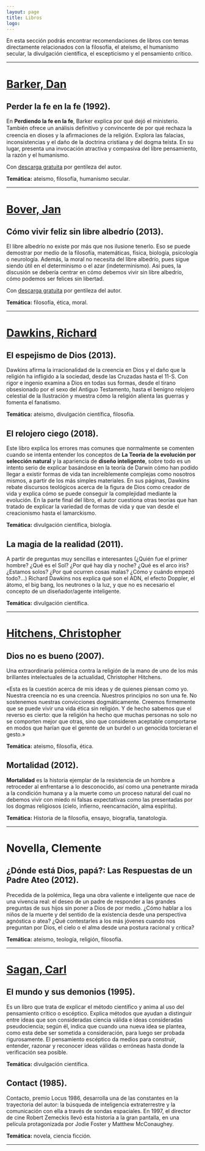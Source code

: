 ```yaml
---
layout: page
title: Libros
logo: 
---
```


En esta sección podrás encontrar recomendaciones de libros con temas directamente relacionados con la filosofía, el ateísmo, el humanismo secular, la divulgación científica, el escepticismo y el pensamiento crítico.

---

# [Barker, Dan](https://es.wikipedia.org/wiki/Dan_Barker)

## Perder la fe en la fe (1992).

En __Perdiendo la fe en la fe__, Barker explica por qué dejó el ministerio. También ofrece un análisis deﬁnitivo y convincente de por qué rechaza la creencia en dioses y la aﬁrmaciones de la religión. Explora las falacias, inconsistencias y el daño de la doctrina cristiana y del dogma teísta. En su lugar, presenta una invocación atractiva y compasiva del libre pensamiento, la razón y el humanismo.

Con [descarga gratuita](https://ffrf.org/images/espanol/Perder-La-Fe.pdf) por gentileza del autor.

__Temática:__ ateismo, filosofía, humanismo secular.

---

# [Bover, Jan](http://librealbedrio.info/quien.html)

## Cómo vivir feliz sin libre albedrío (2013).

El libre albedrío no existe por más que nos ilusione tenerlo. Eso se puede demostrar por medio de la filosofía, matemáticas, física, biología, psicología o neurología. Además, la moral no necesita del libre albedrío, pues sigue siendo útil en el determinismo o el azar (indeterminismo). Así pues, la discusión se debería centrar en cómo debemos vivir sin libre albedrío, cómo podemos ser felices sin libertad.

Con [descarga gratuita](http://www.librealbedrio.info/descargar.php) por gentileza del autor.

__Temática:__ filosofía, ética, moral.

---

# [Dawkins, Richard](https://es.wikipedia.org/wiki/Richard_Dawkins)

## El espejismo de Dios (2013).

Dawkins afirma la irracionalidad de la creencia en Dios y el daño que la religión ha infligido a la sociedad, desde las Cruzadas hasta el 11-S. Con rigor e ingenio examina a Dios en todas sus formas, desde el tirano obsesionado por el sexo del Antiguo Testamento, hasta el benigno relojero celestial de la Ilustración y muestra cómo la religión alienta las guerras y fomenta el fanatismo.

__Temática:__ ateismo, divulgación científica, filosofía.

## El relojero ciego (2018).

Este libro explica los errores mas comunes que normalmente se comenten cuando se intenta entender los conceptos de __La Teoria de la evolución por selección natural__ y la apariencia de __diseño inteligente__, sobre todo es un intento serio de explicar basándose en la teoría de Darwin cómo han podido llegar a existir formas de vida tan increíblemente complejas como nosotros mismos, a partir de los más simples materiales. En sus páginas, Dawkins rebate discursos teológicos acerca de la figura de Dios como creador de vida y explica cómo se puede conseguir la complejidad mediante la evolución. En la parte final del libro, el autor cuestiona otras teorías que han tratado de explicar la variedad de formas de vida y que van desde el creacionismo hasta el lamarckismo.

__Temática:__ divulgación científica, biología.

## La magia de la realidad (2011).

A partir de preguntas muy sencillas e interesantes (¿Quién fue el primer hombre? ¿Qué es el Sol? ¿Por qué hay día y noche? ¿Qué es el arco iris? ¿Estamos solos? ¿Por qué ocurren cosas malas? ¿Cómo y cuándo empezó todo?...) Richard Dawkins nos explica qué son el ADN, el efecto Doppler, el átomo, el big bang, los neutrones o la luz, y que no es necesario el concepto de un diseñador/agente inteligente.

__Temática:__ divulgación científica.

---

# [Hitchens, Christopher](https://es.wikipedia.org/wiki/Christopher_Hitchens)

## Dios no es bueno (2007).

Una extraordinaria polémica contra la religión de la mano de uno de los más brillantes intelectuales de la actualidad, Christopher Hitchens.

«Esta es la cuestión acerca de mis ideas y de quienes piensan como yo. Nuestra creencia no es una creencia. Nuestros principios no son una fe. No sostenemos nuestras convicciones dogmáticamente. Creemos firmemente que se puede vivir una vida ética sin religión. Y de hecho sabemos que el reverso es cierto: que la religión ha hecho que muchas personas no solo no se comporten mejor que otras, sino que consideren aceptable comportarse en modos que harían que el gerente de un burdel o un genocida torcieran el gesto.»

__Temática:__ ateismo, filosofía, ética.

## Mortalidad (2012).

__Mortalidad__ es la historia ejemplar de la resistencia de un hombre a retroceder al enfrentarse a lo desconocido, así como una penetrante mirada a la condición humana y a la muerte como un proceso natural del cual no debemos vivir con miedo ni falsas expectativas como las presentadas por los dogmas religiosos (cielo, infierno, reencarnación, alma espíritu).

__Temática:__ Historia de la filosofía, ensayo, biografía, tanatología.

---

# Novella, Clemente

## ¿Dónde está Dios, papá?: Las Respuestas de un Padre Ateo (2012).

Precedida de la polémica, llega una obra valiente e inteligente que nace de una vivencia real: el deseo de un padre de responder a las grandes preguntas de sus hijos sin poner a Dios de por medio. ¿Cómo hablar a los niños de la muerte y del sentido de la existencia desde una perspectiva agnóstica o atea? ¿Qué contestarles a los más jóvenes cuando nos preguntan por Dios, el cielo o el alma desde una postura racional y crítica?

__Temática:__ ateismo, teología, religión, filosofía.

---

# [Sagan, Carl](https://es.wikipedia.org/wiki/Dan_Barker)

## El mundo y sus demonios (1995).

Es un libro que trata de explicar el método científico y anima al uso del pensamiento crítico o escéptico. Explica métodos que ayudan a distinguir entre ideas que son consideradas ciencia válida e ideas consideradas pseudociencia; según él, indica que cuando una nueva idea se plantea, como esta debe ser sometida a consideración, para luego ser probada rigurosamente. El pensamiento escéptico da medios para construir, entender, razonar y reconocer ideas válidas o erróneas hasta donde la verificación sea posible.

__Temática:__ divulgación científica.

## Contact (1985).

Contacto, premio Locus 1986, desarrolla una de las constantes en la trayectoria del autor: la búsqueda de inteligencia extraterrestre y la comunicación con ella a través de sondas espaciales. En 1997, el director de cine Robert Zemeckis llevó esta historia a la gran pantalla, en una película protagonizada por Jodie Foster y Matthew McConaughey.

__Temática:__ novela, ciencia ficción.

---
